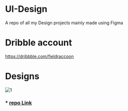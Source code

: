 # UI-Design
A repo of all my Design projects mainly made using Figma

# Dribble account

https://dribbble.com/fieldraccoon

# Designs 

![1](https://cdn.dribbble.com/users/7546934/screenshots/15459340/media/cd4a7f09007e6bae8ca624fcef4fe347.png?compress=1&resize=1000x750)

 ### * [repo Link ](https://github.com/fieldraccoon/UI-Design/tree/main/Mobile%20Food%20App%20Mockup)
